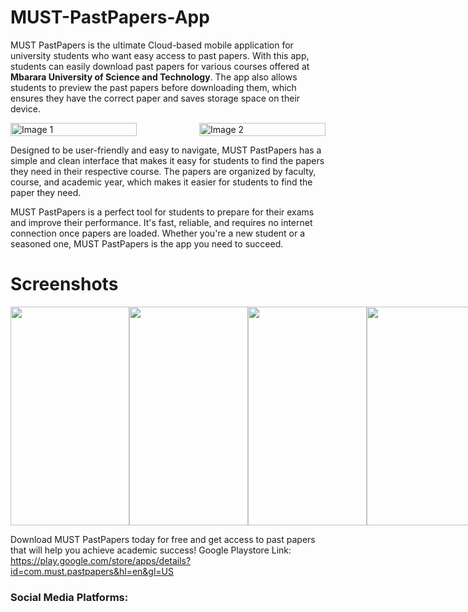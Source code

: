 # MUST-PastPapers-App
MUST PastPapers is the ultimate Cloud-based mobile application for university students who want easy access to past papers. With this app, students can easily download past papers for various courses offered at <b>Mbarara University of Science and Technology</b>. The app also allows students to preview the past papers before downloading them, which ensures they have the correct paper and saves storage space on their device. 

<div style="display: flex; flex-direction: row;">
    <img src="https://github.com/Nabende2000/MUST-PastPapers-App/assets/54585561/50a2f221-87d6-4221-b267-707d4942d29e" alt="Image 1" width="100%" style="margin-right: 100px;" />
    <img src="https://github.com/Nabende2000/MUST-PastPapers-App/assets/54585561/a00af0e7-9974-49cc-8457-354d47dddc83" alt="Image 2" width="100%" />
</div>

Designed to be user-friendly and easy to navigate, MUST PastPapers has a simple and clean interface that makes it easy for students to find the papers they need in their respective course. The papers are organized by faculty, course, and academic year, which makes it easier for students to find the paper they need. 

MUST PastPapers is a perfect tool for students to prepare for their exams and improve their performance. It's fast, reliable, and requires no internet connection once papers are loaded. Whether you're a new student or a seasoned one, MUST PastPapers is the app you need to succeed. 

<h1>Screenshots</h1>

<div style="display: flex; flex-direction: row;">

<img src="https://github.com/Nabende2000/MUST-PastPapers-App/assets/54585561/478160b4-e2bf-4757-a38c-8907f00df36a" width="190px" height="350px"/>
<img src="https://github.com/Nabende2000/MUST-PastPapers-App/assets/54585561/18369227-e03d-4b48-a2a6-55cc789d6e8e" width="190px" height="350px"/>
<img src="https://github.com/Nabende2000/MUST-PastPapers-App/assets/54585561/18f11f5a-a5bd-4a27-ae99-31a69518f21c" width="190px" height="350px"/> 
<img src="https://github.com/Nabende2000/MUST-PastPapers-App/assets/54585561/4f359115-c4fc-45d9-9780-4f667a2562ef" width="190px" height="350px"/>
<img src="https://github.com/Nabende2000/MUST-PastPapers-App/assets/54585561/9f9bfa51-1773-492a-bbb8-dc24fcd05764" width="190px" height="350px"/>
<img src="https://github.com/Nabende2000/MUST-PastPapers-App/assets/54585561/17fc4155-97ad-4263-9159-74b34cd4f8df" width="190px" height="350px"/>
<img src="https://github.com/Nabende2000/MUST-PastPapers-App/assets/54585561/5013f529-b494-46e1-ad6b-3797ca208796" width="190px" height="350px"/>
<img src="https://github.com/Nabende2000/MUST-PastPapers-App/assets/54585561/c53bf2e3-fa0b-45dc-87e4-24b848c950e6" width="190px" height="350px"/>
</div>



Download MUST PastPapers today for free and get access to past papers that will help you achieve academic success!
Google Playstore Link: https://play.google.com/store/apps/details?id=com.must.pastpapers&hl=en&gl=US
 
<h3>Social Media Platforms:</h3>
